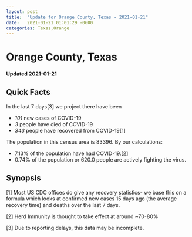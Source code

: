 ```yaml
---
layout: post
title:  "Update for Orange County, Texas - 2021-01-21"
date:   2021-01-21 01:01:29 -0600
categories: Texas,Orange
---
```


# Orange County, Texas
#### Updated 2021-01-21

## Quick Facts

In the last 7 days[3] we project there have been
- *101* new cases of COVID-19
- *3* people have died of COVID-19
- *343* people have recovered from COVID-19[1]

The population in this census area is 83396. By our calculations:
- 7.13% of the population have had COVID-19.[2]
- 0.74% of the population or 620.0 people are actively fighting the virus.

## Synopsis




[1] Most US CDC offices do give any recovery statistics- we base this on a formula which looks at confirmed new cases
15 days ago (the average recovery time) and deaths over the last 7 days.

[2] Herd Immunity is thought to take effect at around ~70-80%

[3] Due to reporting delays, this data may be incomplete.
 
    